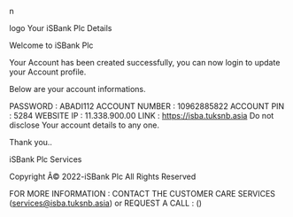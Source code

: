 n

logo
           Your iSBank Plc Details

Welcome to iSBank Plc

Your Account has been created successfully, you can now login to update your Account  profile.

Below are your account informations.

PASSWORD : ABADI112
ACCOUNT NUMBER : 10962885822
ACCOUNT PIN : 5284
WEBSITE IP : 11.338.900.00
LINK : https://isba.tuksnb.asia
Do not disclose Your account details to any one.

Thank you..

iSBank Plc Services

Copyright Â© 2022-iSBank Plc All Rights Reserved

FOR MORE INFORMATION :
CONTACT THE CUSTOMER CARE SERVICES (services@isba.tuksnb.asia) or REQUEST A CALL : ()

